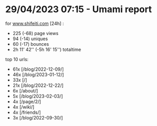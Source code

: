 # 29/04/2023 07:15 - Umami report
for www.shifeiti.com [24h] :

 - 225 (-68) page views
 - 94 (-14) uniques
 - 60 (-17) bounces
 - 2h 11' 42'' (-5h 16' 15'') totaltime


top 10 urls:
 - 61x [/blog/2022-12-09/]
 - 46x [/blog/2023-01-12/]
 - 33x [/]
 - 21x [/blog/2022-12-22/]
 - 6x [/about/]
 - 5x [/blog/2023-02-03/]
 - 4x [/page/2/]
 - 4x [/wiki/]
 - 4x [/friends/]
 - 3x [/blog/2022-09-30/]


